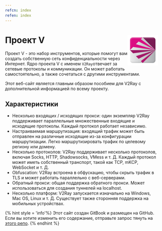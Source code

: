 ```yaml
---
refcn: index
refen: index
---
```

# Проект V <img style="float: right;" width="100" height="100" src="/resources/v2ray_1024.png" />

Проект V - это набор инструментов, которые помогут вам создать собственную сеть конфиденциальности через Интернет. Ядро проекта V с именем `V2Ray`отвечает за сетевые протоколы и коммуникации. Он может работать самостоятельно, а также сочетаться с другими инструментами.

Этот веб-сайт является главным образом пособием для V2Ray с дополнительной информацией по всему проекту.

## Характеристики

* Несколько входящих / исходящих прокси: один экземпляр V2Ray поддерживает параллельные множественные входящие и исходящие протоколы. Каждый протокол работает независимо.
* Настраиваемая маршрутизация: входящий трафик может быть отправлен на различные исходящие из-за конфигурации маршрутизации. Легко маршрутизировать трафик по целевому региону или домену.
* Несколько протоколов: V2Ray поддерживает несколько протоколов, включая Socks, HTTP, Shadowsocks, VMess и т. Д. Каждый протокол может иметь собственный транспорт, такой как TCP, mKCP, WebSocket и т. Д.
* Obfuscation: V2Ray встроена в обфускацию, чтобы скрыть трафик в TLS и может работать параллельно с веб-серверами.
* Обратный прокси: общая поддержка обратного прокси. Может использоваться для создания туннелей на localhost.
* Несколько платформ: V2Ray запускается изначально на Windows, Mac OS, Linux и т. Д. Существует также сторонняя поддержка на мобильных устройствах.

{% hint style = 'info'%} Этот сайт создан GitBook и размещен на GitHub. Если вы хотите изменить его содержание, отправьте запрос тянуть на [этого репо](https://github.com/v2ray/manual). {% endhint %}